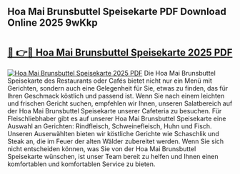 ## Hoa Mai Brunsbuttel Speisekarte PDF Download Online 2025 9wKkp

# <h2><a href="http://gcb3n0t.nevu.top/?p=Hoa+Mai+Brunsbuttel+Speisekarte">🔗 👉🔴 Hoa Mai Brunsbuttel Speisekarte 2025 PDF</a></h2>

[![Hoa Mai Brunsbuttel Speisekarte 2025 PDF](https://i.imgur.com/dBaPXMq.png)](http://gcb3n0t.nevu.top/?p=Hoa+Mai+Brunsbuttel+Speisekarte)
Die Hoa Mai Brunsbuttel Speisekarte des Restaurants oder Cafés bietet nicht nur ein Menü mit Gerichten, sondern auch eine Gelegenheit für Sie, etwas zu finden, das für Ihren Geschmack köstlich und passend ist. Wenn Sie nach einem leichten und frischen Gericht suchen, empfehlen wir Ihnen, unseren Salatbereich auf der Hoa Mai Brunsbuttel Speisekarte unserer Cafeteria zu besuchen. Für Fleischliebhaber gibt es auf unserer Hoa Mai Brunsbuttel Speisekarte eine Auswahl an Gerichten: Rindfleisch, Schweinefleisch, Huhn und Fisch. Unseren Auserwählten bieten wir köstliche Gerichte wie Schaschlik und Steak an, die im Feuer der alten Wälder zubereitet werden. Wenn Sie sich nicht entscheiden können, was Sie von der Hoa Mai Brunsbuttel Speisekarte wünschen, ist unser Team bereit zu helfen und Ihnen einen komfortablen und komfortablen Service zu bieten.
